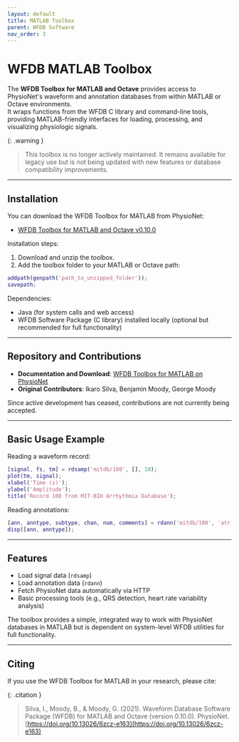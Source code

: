 ```yaml
---
layout: default
title: MATLAB Toolbox
parent: WFDB Software
nav_order: 3
---
```


# WFDB MATLAB Toolbox

The **WFDB Toolbox for MATLAB and Octave** provides access to PhysioNet's waveform and annotation databases from within MATLAB or Octave environments.  
It wraps functions from the WFDB C library and command-line tools, providing MATLAB-friendly interfaces for loading, processing, and visualizing physiologic signals.

{: .warning }
> This toolbox is no longer actively maintained.  It remains available for legacy use but is not being updated with new features or database compatibility improvements.

---

## Installation

You can download the WFDB Toolbox for MATLAB from PhysioNet:

- [WFDB Toolbox for MATLAB and Octave v0.10.0](https://physionet.org/content/wfdb-matlab/0.10.0/)

Installation steps:

1. Download and unzip the toolbox.
2. Add the toolbox folder to your MATLAB or Octave path:

```matlab
addpath(genpath('path_to_unzipped_folder'));
savepath;
```

Dependencies:

- Java (for system calls and web access)
- WFDB Software Package (C library) installed locally (optional but recommended for full functionality)

---

## Repository and Contributions

- **Documentation and Download**: [WFDB Toolbox for MATLAB on PhysioNet](https://physionet.org/content/wfdb-matlab/0.10.0/)
- **Original Contributors**: Ikaro Silva, Benjamin Moody, George Moody

Since active development has ceased, contributions are not currently being accepted.

---

## Basic Usage Example

Reading a waveform record:

```matlab
[signal, fs, tm] = rdsamp('mitdb/100', [], 10);
plot(tm, signal);
xlabel('Time (s)');
ylabel('Amplitude');
title('Record 100 from MIT-BIH Arrhythmia Database');
```

Reading annotations:

```matlab
[ann, anntype, subtype, chan, num, comments] = rdann('mitdb/100', 'atr');
disp([ann, anntype]);
```

---

## Features

- Load signal data (`rdsamp`)
- Load annotation data (`rdann`)
- Fetch PhysioNet data automatically via HTTP
- Basic processing tools (e.g., QRS detection, heart rate variability analysis)

The toolbox provides a simple, integrated way to work with PhysioNet databases in MATLAB but is dependent on system-level WFDB utilities for full functionality.

---

## Citing

If you use the WFDB Toolbox for MATLAB in your research, please cite:

{: .citation }
> Silva, I., Moody, B., & Moody, G. (2021). Waveform Database Software Package (WFDB) for MATLAB and Octave (version 0.10.0). PhysioNet. [https://doi.org/10.13026/6zcz-e163](https://doi.org/10.13026/6zcz-e163)
